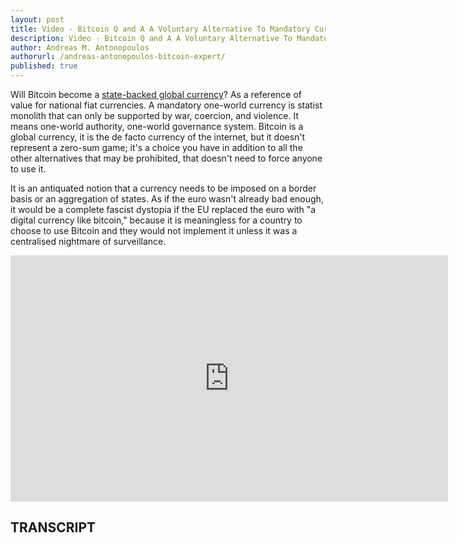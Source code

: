```yaml
---
layout: post
title: Video - Bitcoin Q and A A Voluntary Alternative To Mandatory Currencies
description: Video - Bitcoin Q and A A Voluntary Alternative To Mandatory Currencies
author: Andreas M. Antonopoulos
authorurl: /andreas-antonopoulos-bitcoin-expert/
published: true
---
```


<p>Will Bitcoin become a <a href="/how-to-buy-bitcoins-with-credit-card-with-spectrocoin/">state-backed global currency</a>? As a reference of value for national fiat currencies. A mandatory one-world currency is statist monolith that can only be supported by war, coercion, and violence. It means one-world authority, one-world governance system. Bitcoin is a global currency, it is the de facto currency of the internet, but it doesn't represent a zero-sum game; it's a choice you have in addition to all the other alternatives that may be prohibited, that doesn't need to force anyone to use it. </p>

<p>It is an antiquated notion that a currency needs to be imposed on a border basis or an aggregation of states. As if the euro wasn't already bad enough, it would be a complete fascist dystopia if the EU replaced the euro with "a digital currency like bitcoin," because it is meaningless for a country to choose to use Bitcoin and they would not implement it unless it was a centralised nightmare of surveillance.</p>

<center><iframe width="700" height="394" src="https://www.youtube.com/embed/5ogv3Eya9nQ?list=PLPQwGV1aLnTsHvzevl9BAUlfsfwFfU7aP" frameborder="0" allowfullscreen></iframe></center>

<h2>TRANSCRIPT</h2>
